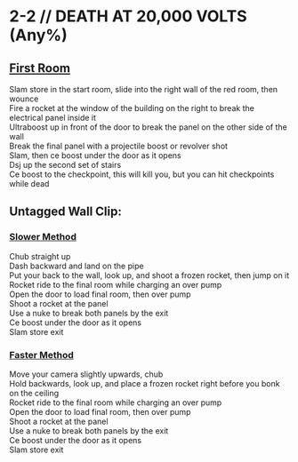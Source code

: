 # 2-2 // DEATH AT 20,000 VOLTS (Any%)
## [First Room](https://youtu.be/aIgoM4be7I8)
Slam store in the start room, slide into the right wall of the red room, then wounce <br />
Fire a rocket at the window of the building on the right to break the electrical panel inside it <br />
Ultraboost up in front of the door to break the panel on the other side of the wall <br />
Break the final panel with a projectile boost or revolver shot <br />
Slam, then ce boost under the door as it opens <br />
Dsj up the second set of stairs <br />
Ce boost to the checkpoint, this will kill you, but you can hit checkpoints while dead
## Untagged Wall Clip: 
### [Slower Method](https://youtu.be/1vAmRO13oW4)
Chub straight up <br />
Dash backward and land on the pipe <br />
Put your back to the wall, look up, and shoot a frozen rocket, then jump on it <br />
Rocket ride to the final room while charging an over pump <br />
Open the door to load final room, then over pump <br />
Shoot a rocket at the panel <br />
Use a nuke to break both panels by the exit <br />
Ce boost under the door as it opens <br />
Slam store exit <br />
### [Faster Method](https://youtu.be/G6TvLtWIz0w)
Move your camera slightly upwards, chub <br />
Hold backwards, look up, and place a frozen rocket right before you bonk on the ceiling <br />
Rocket ride to the final room while charging an over pump <br />
Open the door to load final room, then over pump <br />
Shoot a rocket at the panel <br />
Use a nuke to break both panels by the exit <br />
Ce boost under the door as it opens <br />
Slam store exit <br />